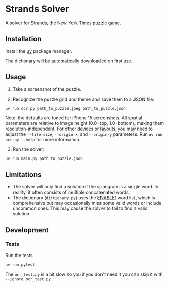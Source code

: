 # Strands Solver

A solver for Strands, the New York Times puzzle game.

## Installation

Install the [uv](https://docs.astral.sh/uv/) package manager.

The dictionary will be automatically downloaded on first use.

## Usage

1. Take a screenshot of the puzzle.

2. Recognize the puzzle grid and theme and save them to a JSON file:

```bash
uv run ocr.py path_to_puzzle.jpeg path_to_puzzle.json
```

Note: the defaults are tuned for iPhone 15 screenshots. All spatial parameters are relative to image height (0.0=top, 1.0=bottom), making them resolution-independent. For other devices or layouts, you may need to adjust the `--tile-size`, `--origin-x`, and `--origin-y` parameters. Run `uv run ocr.py --help` for more information.

3. Run the solver:

```bash
uv run main.py path_to_puzzle.json
```

## Limitations

- The solver will only find a solution if the spangram is a single word. In reality, it often consists of multiple concatenated words.
- The dictionary (`dictionary.py`) uses the [ENABLE1](https://rressler.quarto.pub/i_data_sets/data_word_lists.html) word list, which is comprehensive but may occasionally miss some valid words or include uncommon ones. This may cause the solver to fail to find a valid solution.

## Development

### Tests

Run the tests

```bash
uv run pytest
```

The `ocr_test.py` is a bit slow so you if you don't need it you can skip it with `--ignore ocr_test.py`
